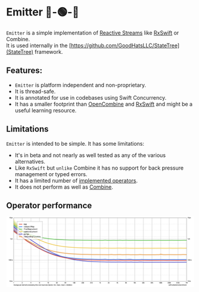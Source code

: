 # Emitter 🔴-🟢-🔵

`Emitter` is a simple implementation of [Reactive Streams](http://www.reactive-streams.org/) like [RxSwift](https://github.com/ReactiveX/RxSwift) or Combine.  
It is used internally in the [https://github.com/GoodHatsLLC/StateTree](StateTree) framework.

## Features:
* `Emitter` is platform independent and non-proprietary.
* It is thread-safe.
* It is annotated for use in codebases using Swift Concurrency.
* It has a smaller footprint than [OpenCombine](https://github.com/OpenCombine/OpenCombine) and [RxSwift](https://github.com/ReactiveX/RxSwift) and might be a useful learning resource.

## Limitations

`Emitter` is intended to be simple. It has some limitations:
* It's in beta and not nearly as well tested as any of the various alternatives.
* Like `RxSwift` but `unlike` Combine it has no support for back pressure management or typed errors.
* It has a limited number of [implemented operators](https://github.com/GoodHatsLLC/Emitter/tree/main/Sources/Emitter/Operators).
* It does not perform as well as [Combine](https://github.com/GoodHatsLLC/Emitter/blob/main/Tests/EmitterTests/Benchmarks/Benchmarks.swift).

## Operator performance

![Emitter operator performance](https://github.com/GoodHatsLLC/Emitter/blob/main/Benchmarks/chart.png?raw=true)
